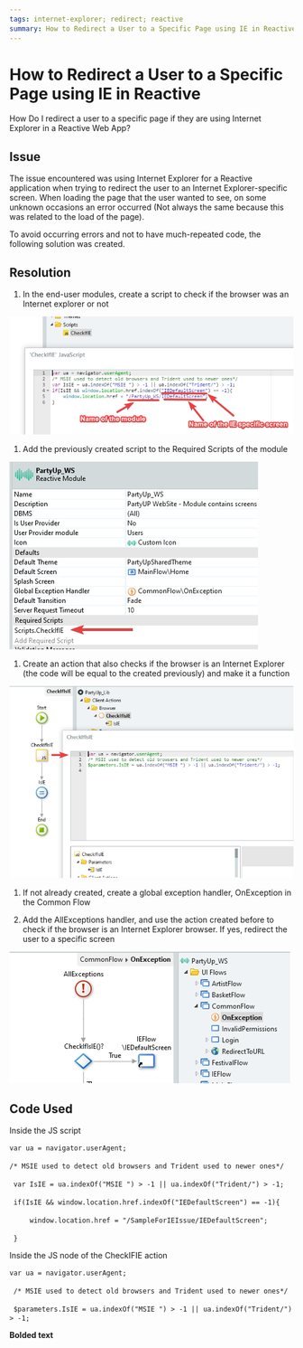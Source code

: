 ```yaml
---
tags: internet-explorer; redirect; reactive
summary: How to Redirect a User to a Specific Page using IE in Reactive
---
```


# How to Redirect a User to a Specific Page using IE in Reactive

How Do I redirect a user to a specific page if they are using Internet Explorer in a Reactive Web App?

## Issue

The issue encountered was using Internet Explorer for a Reactive application when trying to redirect the user to an Internet Explorer-specific screen. When loading the page that the user wanted to see, on some unknown occasions an error occurred (Not always the same because this was related to the load of the page).

To avoid occurring errors and not to have much-repeated code, the following solution was created.

## Resolution

1. In the end-user modules, create a script to check if the browser was an Internet explorer or not

![](images/ie1.png)

1. Add the previously created script to the Required Scripts of the module

![](images/ie2.png)

1. Create an action that also checks if the browser is an Internet Explorer (the code will be equal to the created previously) and make it a function

![](images/ie3.png)

1. If not already created, create a global exception handler, OnException in the Common Flow

1. Add the AllExceptions handler, and use the action created before to check if the browser is an Internet Explorer browser. If yes, redirect the user to a specific screen

![](images/ie4.png)

## Code Used

Inside the JS script


    var ua = navigator.userAgent;

    /* MSIE used to detect old browsers and Trident used to newer ones*/

     var IsIE = ua.indexOf("MSIE ") > -1 || ua.indexOf("Trident/") > -1;

     if(IsIE && window.location.href.indexOf("IEDefaultScreen") == -1){

         window.location.href = "/SampleForIEIssue/IEDefaultScreen";
    
     }

Inside the JS node of the CheckIFIE action


    var ua = navigator.userAgent;

     /* MSIE used to detect old browsers and Trident used to newer ones*/

     $parameters.IsIE = ua.indexOf("MSIE ") > -1 || ua.indexOf("Trident/")  > -1;

**Bolded text**
